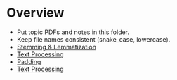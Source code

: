 # Overview

- Put topic PDFs and notes in this folder.
- Keep file names consistent (snake_case, lowercase).
- [Stemming & Lemmatization](stemming_lemmatization.pdf)
- [Text Processing](text_processing.pdf)
- [Padding](padding.pdf)
- [Text Processing](text_processing.pdf)

